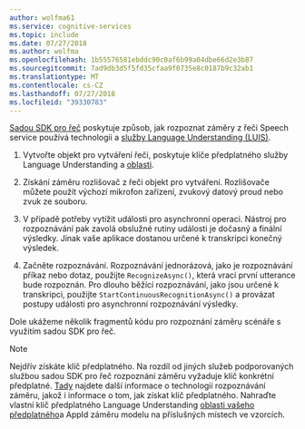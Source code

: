 ```yaml
---
author: wolfma61
ms.service: cognitive-services
ms.topic: include
ms.date: 07/27/2018
ms.author: wolfma
ms.openlocfilehash: 1b55576581ebddc90c0af6b99a04dbe66d2e3b87
ms.sourcegitcommit: 7ad9db3d5f5fd35cfaa9f0735e8c0187b9c32ab1
ms.translationtype: MT
ms.contentlocale: cs-CZ
ms.lasthandoff: 07/27/2018
ms.locfileid: "39330783"
---
```

<!-- N.B. no header, language-agnostic -->

[Sadou SDK pro řeč](~/articles/cognitive-services/speech-service/speech-sdk.md) poskytuje způsob, jak rozpoznat záměry z řeči Speech service používá technologii a [služby Language Understanding (LUIS)](https://luis.ai).

1. Vytvořte objekt pro vytváření řeči, poskytuje klíče předplatného služby Language Understanding a [oblasti](~/articles/cognitive-services/speech-service/regions.md#regions-for-intent-recognition).


1. Získání záměru rozlišovač z řeči objekt pro vytváření.
   Rozlišovače můžete použít výchozí mikrofon zařízení, zvukový datový proud nebo zvuk ze souboru.

1. V případě potřeby vytížit události pro asynchronní operaci.
   Nástroj pro rozpoznávání pak zavolá obslužné rutiny události je dočasný a finální výsledky.
   Jinak vaše aplikace dostanou určené k transkripci konečný výsledek.

1. Začněte rozpoznávání.
   Rozpoznávání jednorázová, jako je rozpoznávání příkaz nebo dotaz, použijte `RecognizeAsync()`, která vrací první utterance bude rozpoznán.
   Pro dlouho běžící rozpoznávání, jako jsou určené k transkripci, použijte `StartContinuousRecognitionAsync()` a provázat postupy události pro asynchronní rozpoznávání výsledky.

Dole ukážeme několik fragmentů kódu pro rozpoznání záměru scénáře s využitím sadou SDK pro řeč.

> [!NOTE]
> Nejdřív získáte klíč předplatného.
> Na rozdíl od jiných služeb podporovaných službou sadou SDK pro řeč rozpoznání záměru vyžaduje klíč konkrétní předplatné.
> [Tady](https://www.luis.ai) najdete další informace o technologii rozpoznávání záměru, jakož i informace o tom, jak získat klíč předplatného.
> Nahraďte vlastní klíč předplatného Language Understanding [oblasti vašeho předplatného](~/articles/cognitive-services/speech-service/regions.md#regions-for-intent-recognition)a AppId záměru modelu na příslušných místech ve vzorcích.
